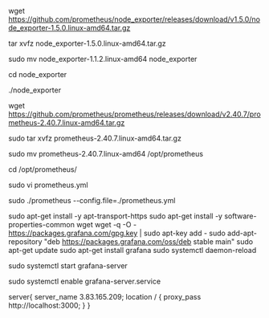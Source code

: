 <!-- NODE EXPORTER -->


<!-- install node export -->
wget https://github.com/prometheus/node_exporter/releases/download/v1.5.0/node_exporter-1.5.0.linux-amd64.tar.gz
<!-- extract -->

tar xvfz node_exporter-1.5.0.linux-amd64.tar.gz

<!-- move to extracted folder -->
sudo mv node_exporter-1.1.2.linux-amd64 node_exporter

<!-- change dire -->
cd node_exporter
<!-- run make -->
./node_exporter





<!-- PROMITHIUS  -->
wget https://github.com/prometheus/prometheus/releases/download/v2.40.7/prometheus-2.40.7.linux-amd64.tar.gz

<!-- extract -->
sudo tar xvfz prometheus-2.40.7.linux-amd64.tar.gz

<!-- rename -->
sudo mv prometheus-2.40.7.linux-amd64 /opt/prometheus

<!-- move to opt -->
cd /opt/prometheus/

<!-- edit some item in yaml file -->
sudo vi prometheus.yml

<!-- run -->
sudo ./prometheus --config.file=./prometheus.yml



















<!-- grafana -->
sudo apt-get install -y apt-transport-https
sudo apt-get install -y software-properties-common wget
wget -q -O - https://packages.grafana.com/gpg.key | sudo apt-key add -
sudo add-apt-repository "deb https://packages.grafana.com/oss/deb stable main"
sudo apt-get update
sudo apt-get install grafana
sudo systemctl daemon-reload



<!-- start grafana service -->
sudo systemctl start grafana-server

<!-- booting at start time -->
sudo systemctl enable grafana-server.service


<!-- configuration of nbginx -->
server{
        server_name 3.83.165.209;
        location / {
                proxy_pass http://localhost:3000;
        }
}


<!-- cert -->
